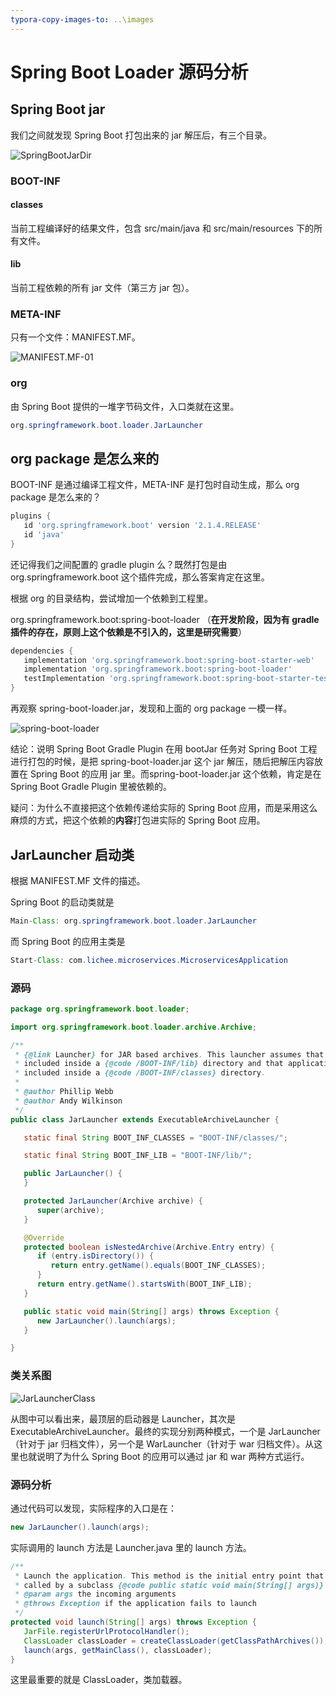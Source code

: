 ```yaml
---
typora-copy-images-to: ..\images
---
```


# Spring Boot Loader 源码分析

## Spring Boot jar

我们之间就发现 Spring Boot 打包出来的 jar 解压后，有三个目录。

![SpringBootJarDir](../images/SpringBootJarDir.jpg)

### BOOT-INF

#### classes

当前工程编译好的结果文件，包含 src/main/java 和 src/main/resources 下的所有文件。

#### lib

当前工程依赖的所有 jar 文件（第三方 jar 包）。

### META-INF

只有一个文件：MANIFEST.MF。

![MANIFEST.MF-01](../images/MANIFEST.MF-01.jpg)

### org

由 Spring Boot 提供的一堆字节码文件，入口类就在这里。

```java
org.springframework.boot.loader.JarLauncher
```

## org package 是怎么来的

BOOT-INF 是通过编译工程文件，META-INF 是打包时自动生成，那么 org package 是怎么来的？

```groovy
plugins {
   id 'org.springframework.boot' version '2.1.4.RELEASE'
   id 'java'
}
```

还记得我们之间配置的 gradle plugin 么？既然打包是由 org.springframework.boot 这个插件完成，那么答案肯定在这里。

根据 org 的目录结构，尝试增加一个依赖到工程里。

org.springframework.boot:spring-boot-loader （**在开发阶段，因为有 gradle 插件的存在，原则上这个依赖是不引入的，这里是研究需要**）

```groovy
dependencies {
   implementation 'org.springframework.boot:spring-boot-starter-web'
   implementation 'org.springframework.boot:spring-boot-loader'
   testImplementation 'org.springframework.boot:spring-boot-starter-test'
}
```

再观察 spring-boot-loader.jar，发现和上面的 org package 一模一样。

![spring-boot-loader](../images/spring-boot-loader.jpg)

结论：说明 Spring Boot Gradle Plugin 在用 bootJar 任务对 Spring Boot 工程进行打包的时候，是把 spring-boot-loader.jar 这个 jar 解压，随后把解压内容放置在 Spring Boot 的应用 jar 里。而spring-boot-loader.jar 这个依赖，肯定是在 Spring Boot Gradle Plugin 里被依赖的。

疑问：为什么不直接把这个依赖传递给实际的 Spring Boot 应用，而是采用这么麻烦的方式，把这个依赖的**内容**打包进实际的 Spring Boot 应用。

## JarLauncher 启动类

根据 MANIFEST.MF 文件的描述。

Spring Boot 的启动类就是 

```java
Main-Class: org.springframework.boot.loader.JarLauncher
```

而 Spring Boot 的应用主类是

```java
Start-Class: com.lichee.microservices.MicroservicesApplication
```

### 源码

```java
package org.springframework.boot.loader;

import org.springframework.boot.loader.archive.Archive;

/**
 * {@link Launcher} for JAR based archives. This launcher assumes that dependency jars are
 * included inside a {@code /BOOT-INF/lib} directory and that application classes are
 * included inside a {@code /BOOT-INF/classes} directory.
 *
 * @author Phillip Webb
 * @author Andy Wilkinson
 */
public class JarLauncher extends ExecutableArchiveLauncher {

   static final String BOOT_INF_CLASSES = "BOOT-INF/classes/";

   static final String BOOT_INF_LIB = "BOOT-INF/lib/";

   public JarLauncher() {
   }

   protected JarLauncher(Archive archive) {
      super(archive);
   }

   @Override
   protected boolean isNestedArchive(Archive.Entry entry) {
      if (entry.isDirectory()) {
         return entry.getName().equals(BOOT_INF_CLASSES);
      }
      return entry.getName().startsWith(BOOT_INF_LIB);
   }

   public static void main(String[] args) throws Exception {
      new JarLauncher().launch(args);
   }

}
```

### 类关系图

![JarLauncherClass](../images/JarLauncherClass.jpg)

从图中可以看出来，最顶层的启动器是 Launcher，其次是 ExecutableArchiveLauncher。最终的实现分别两种模式，一个是 JarLauncher（针对于 jar 归档文件），另一个是 WarLauncher（针对于 war 归档文件）。从这里也就说明了为什么 Spring Boot 的应用可以通过 jar 和 war 两种方式运行。

### 源码分析

通过代码可以发现，实际程序的入口是在：

```java
new JarLauncher().launch(args);
```

实际调用的 launch 方法是 Launcher.java 里的 launch 方法。

```java
/**
 * Launch the application. This method is the initial entry point that should be
 * called by a subclass {@code public static void main(String[] args)} method.
 * @param args the incoming arguments
 * @throws Exception if the application fails to launch
 */
protected void launch(String[] args) throws Exception {
   JarFile.registerUrlProtocolHandler();
   ClassLoader classLoader = createClassLoader(getClassPathArchives());
   launch(args, getMainClass(), classLoader);
}
```

这里最重要的就是 ClassLoader，类加载器。
